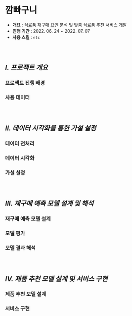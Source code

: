 # 깜빠구니
* **개요** : 식료품 재구매 요인 분석 및 맞춤 식료품 추천 서비스 개발
* **진행 기간** : 2022. 06. 24 ~ 2022. 07. 07
* **사용 스킬** : `etc`


### &nbsp;

## *I. 프로젝트 개요*
### 프로젝트 진행 배경
### 
### 사용 데이터

### &nbsp;

## *II. 데이터 시각화를 통한 가설 설정*
### 데이터 전처리
### 데이터 시각화
### 가설 설정

### &nbsp;

## *III. 재구매 예측 모델 설계 및 해석*
### 재구매 예측 모델 설계
### 모델 평가
### 모델 결과 해석

### &nbsp;

## *IV. 제품 추천 모델 설계 및 서비스 구현*
### 제품 추천 모델 설계
### 서비스 구현
